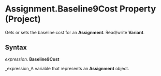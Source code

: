 
# Assignment.Baseline9Cost Property (Project)

Gets or sets the baseline cost for an  **Assignment**. Read/write  **Variant**.


## Syntax

 _expression_. **Baseline9Cost**

 _expression_A variable that represents an  **Assignment** object.

